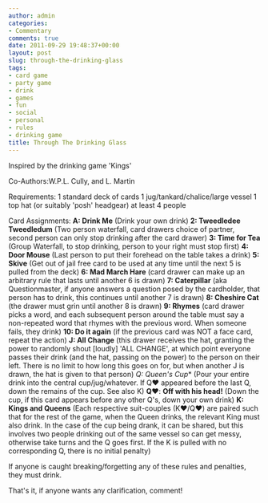 ```yaml
---
author: admin
categories:
- Commentary
comments: true
date: 2011-09-29 19:48:37+00:00
layout: post
slug: through-the-drinking-glass
tags:
- card game
- party game
- drink
- games
- fun
- social
- personal
- rules
- drinking game
title: Through The Drinking Glass
---
```



Inspired by the drinking game 'Kings'

Co-Authors:W.P.L. Cully, and L. Martin

Requirements:
1 standard deck of cards
1 jug/tankard/chalice/large vessel
1 top hat (or suitably 'posh' headgear)
at least 4 people

Card Assignments:
**A: Drink Me** (Drink your own drink)
**2: Tweedledee Tweedledum** (Two person waterfall, card drawers choice of partner, second person can only stop drinking after the card drawer)
**3: Time for Tea** (Group Waterfall, to stop drinking, person to your right must stop first)
**4: Door Mouse** (Last person to put their forehead on the table takes a drink)
**5: Skive** (Get out of jail free card to be used at any time until the next 5 is pulled from the deck)
**6: Mad March Hare** (card drawer can make up an arbitrary rule that lasts until another 6 is drawn)
**7: Caterpillar** (aka Questionmaster, if anyone answers a question posed by the cardholder, that person has to drink, this continues until another 7 is drawn)
**8: Cheshire Cat** (the drawer must grin until another 8 is drawn)
**9: Rhymes** (card drawer picks a word, and each subsequent person around the table must say a non-repeated word that rhymes with the previous word. When someone fails, they drink)
**10: Do it again** (if the previous card was NOT a face card, repeat the action)
**J: All Change** (this drawer receives the hat, granting the power to randomly shout [loudly] 'ALL CHANGE', at which point everyone passes their drink (and the hat, passing on the power) to the person on their left. There is no limit to how long this goes on for, but when another J is drawn, the hat is given to that person)
**Q*: Queen's Cup** (Pour your entire drink into the central cup/jug/whatever. If Q♥ appeared before the last Q, down the remains of the cup. See also K)
**Q♥**: **Off with his head!** (Down the cup, if this card appears before any other Q's, down your own drink)
**K: Kings and Queens** (Each respective suit-couples (K♥/Q♥) are paired such that for the rest of the game, when the Queen drinks, the relevant King must also drink. In the case of the cup being drank, it can be shared, but this involves two people drinking out of the same vessel so can get messy, otherwise take turns and the Q goes first. If the K is pulled with no corresponding Q, there is no initial penalty)

If anyone is caught breaking/forgetting any of these rules and penalties, they must drink.

That's it, if anyone wants any clarification, comment!
